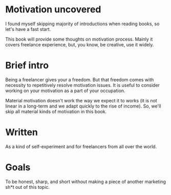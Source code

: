 # Motivation uncovered

I found myself skipping majority of introductions when reading books, so let's have a fast start.

This book will provide some thoughts on motivation process. Mainly it covers freelance experience, but, you know, be creative, use it widely.

# Brief intro

Being a freelancer gives your a freedom. But that freedom comes with necessity to repetitively resolve motivation issues.
It is useful to consider working on your motivation as a part of your occupation.

Material motivation doesn't work the way we expect it to works (it is not linear in a long-term and we adapt quickly to the rise of income).
So, we'll skip all material kinds of motivation in this book.

# Written

As a kind of self-experiment and for freelancers from all over the world.

# Goals

To be honest, sharp, and short without making a piece of another marketing sh*t out of this topic.
